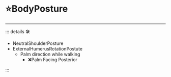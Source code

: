 # ⭐BodyPosture

---

<!-- =================================================== -->
<!-- =================================================== -->
<!-- =================================================== -->
<!-- =================================================== -->
<!-- =================================================== -->
::: details 🛠

- NeutralShoulderPosture
- ExternalHumerusRotationPostute
    - Palm direction while walking
        - ❌<error>Palm Facing Posterior</error>

:::
